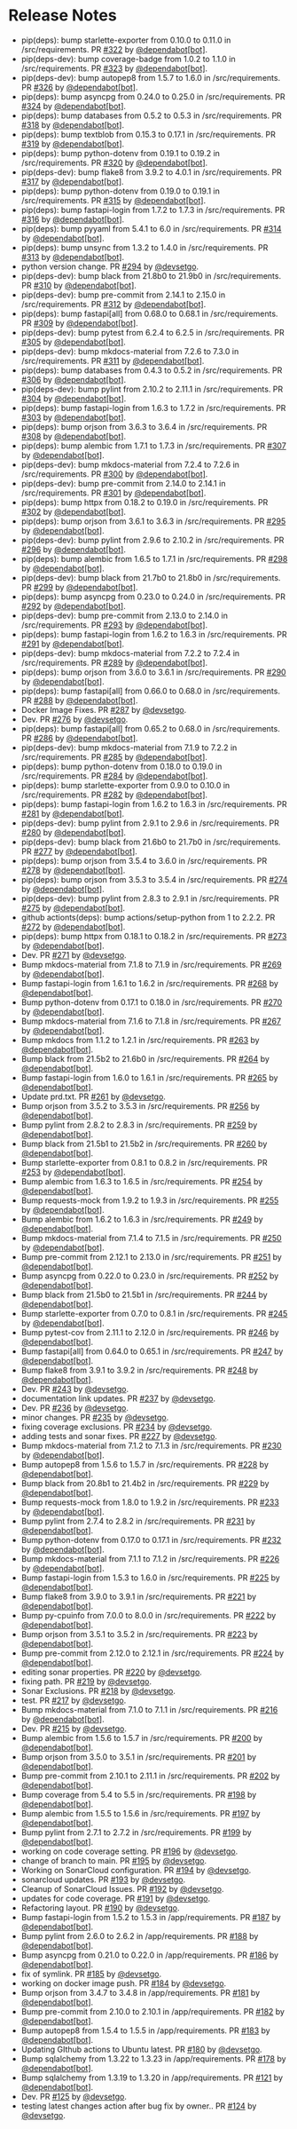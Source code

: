 # Release Notes

* pip(deps): bump starlette-exporter from 0.10.0 to 0.11.0 in /src/requirements. PR [#322](https://github.com/devsetgo/test-api/pull/322) by [@dependabot[bot]](https://github.com/apps/dependabot).
* pip(deps-dev): bump coverage-badge from 1.0.2 to 1.1.0 in /src/requirements. PR [#323](https://github.com/devsetgo/test-api/pull/323) by [@dependabot[bot]](https://github.com/apps/dependabot).
* pip(deps-dev): bump autopep8 from 1.5.7 to 1.6.0 in /src/requirements. PR [#326](https://github.com/devsetgo/test-api/pull/326) by [@dependabot[bot]](https://github.com/apps/dependabot).
* pip(deps): bump asyncpg from 0.24.0 to 0.25.0 in /src/requirements. PR [#324](https://github.com/devsetgo/test-api/pull/324) by [@dependabot[bot]](https://github.com/apps/dependabot).
* pip(deps): bump databases from 0.5.2 to 0.5.3 in /src/requirements. PR [#318](https://github.com/devsetgo/test-api/pull/318) by [@dependabot[bot]](https://github.com/apps/dependabot).
* pip(deps): bump textblob from 0.15.3 to 0.17.1 in /src/requirements. PR [#319](https://github.com/devsetgo/test-api/pull/319) by [@dependabot[bot]](https://github.com/apps/dependabot).
* pip(deps): bump python-dotenv from 0.19.1 to 0.19.2 in /src/requirements. PR [#320](https://github.com/devsetgo/test-api/pull/320) by [@dependabot[bot]](https://github.com/apps/dependabot).
* pip(deps-dev): bump flake8 from 3.9.2 to 4.0.1 in /src/requirements. PR [#317](https://github.com/devsetgo/test-api/pull/317) by [@dependabot[bot]](https://github.com/apps/dependabot).
* pip(deps): bump python-dotenv from 0.19.0 to 0.19.1 in /src/requirements. PR [#315](https://github.com/devsetgo/test-api/pull/315) by [@dependabot[bot]](https://github.com/apps/dependabot).
* pip(deps): bump fastapi-login from 1.7.2 to 1.7.3 in /src/requirements. PR [#316](https://github.com/devsetgo/test-api/pull/316) by [@dependabot[bot]](https://github.com/apps/dependabot).
* pip(deps): bump pyyaml from 5.4.1 to 6.0 in /src/requirements. PR [#314](https://github.com/devsetgo/test-api/pull/314) by [@dependabot[bot]](https://github.com/apps/dependabot).
* pip(deps): bump unsync from 1.3.2 to 1.4.0 in /src/requirements. PR [#313](https://github.com/devsetgo/test-api/pull/313) by [@dependabot[bot]](https://github.com/apps/dependabot).
* python version change. PR [#294](https://github.com/devsetgo/test-api/pull/294) by [@devsetgo](https://github.com/devsetgo).
* pip(deps-dev): bump black from 21.8b0 to 21.9b0 in /src/requirements. PR [#310](https://github.com/devsetgo/test-api/pull/310) by [@dependabot[bot]](https://github.com/apps/dependabot).
* pip(deps-dev): bump pre-commit from 2.14.1 to 2.15.0 in /src/requirements. PR [#312](https://github.com/devsetgo/test-api/pull/312) by [@dependabot[bot]](https://github.com/apps/dependabot).
* pip(deps): bump fastapi[all] from 0.68.0 to 0.68.1 in /src/requirements. PR [#309](https://github.com/devsetgo/test-api/pull/309) by [@dependabot[bot]](https://github.com/apps/dependabot).
* pip(deps-dev): bump pytest from 6.2.4 to 6.2.5 in /src/requirements. PR [#305](https://github.com/devsetgo/test-api/pull/305) by [@dependabot[bot]](https://github.com/apps/dependabot).
* pip(deps-dev): bump mkdocs-material from 7.2.6 to 7.3.0 in /src/requirements. PR [#311](https://github.com/devsetgo/test-api/pull/311) by [@dependabot[bot]](https://github.com/apps/dependabot).
* pip(deps): bump databases from 0.4.3 to 0.5.2 in /src/requirements. PR [#306](https://github.com/devsetgo/test-api/pull/306) by [@dependabot[bot]](https://github.com/apps/dependabot).
* pip(deps-dev): bump pylint from 2.10.2 to 2.11.1 in /src/requirements. PR [#304](https://github.com/devsetgo/test-api/pull/304) by [@dependabot[bot]](https://github.com/apps/dependabot).
* pip(deps): bump fastapi-login from 1.6.3 to 1.7.2 in /src/requirements. PR [#303](https://github.com/devsetgo/test-api/pull/303) by [@dependabot[bot]](https://github.com/apps/dependabot).
* pip(deps): bump orjson from 3.6.3 to 3.6.4 in /src/requirements. PR [#308](https://github.com/devsetgo/test-api/pull/308) by [@dependabot[bot]](https://github.com/apps/dependabot).
* pip(deps): bump alembic from 1.7.1 to 1.7.3 in /src/requirements. PR [#307](https://github.com/devsetgo/test-api/pull/307) by [@dependabot[bot]](https://github.com/apps/dependabot).
* pip(deps-dev): bump mkdocs-material from 7.2.4 to 7.2.6 in /src/requirements. PR [#300](https://github.com/devsetgo/test-api/pull/300) by [@dependabot[bot]](https://github.com/apps/dependabot).
* pip(deps-dev): bump pre-commit from 2.14.0 to 2.14.1 in /src/requirements. PR [#301](https://github.com/devsetgo/test-api/pull/301) by [@dependabot[bot]](https://github.com/apps/dependabot).
* pip(deps): bump httpx from 0.18.2 to 0.19.0 in /src/requirements. PR [#302](https://github.com/devsetgo/test-api/pull/302) by [@dependabot[bot]](https://github.com/apps/dependabot).
* pip(deps): bump orjson from 3.6.1 to 3.6.3 in /src/requirements. PR [#295](https://github.com/devsetgo/test-api/pull/295) by [@dependabot[bot]](https://github.com/apps/dependabot).
* pip(deps-dev): bump pylint from 2.9.6 to 2.10.2 in /src/requirements. PR [#296](https://github.com/devsetgo/test-api/pull/296) by [@dependabot[bot]](https://github.com/apps/dependabot).
* pip(deps): bump alembic from 1.6.5 to 1.7.1 in /src/requirements. PR [#298](https://github.com/devsetgo/test-api/pull/298) by [@dependabot[bot]](https://github.com/apps/dependabot).
* pip(deps-dev): bump black from 21.7b0 to 21.8b0 in /src/requirements. PR [#299](https://github.com/devsetgo/test-api/pull/299) by [@dependabot[bot]](https://github.com/apps/dependabot).
* pip(deps): bump asyncpg from 0.23.0 to 0.24.0 in /src/requirements. PR [#292](https://github.com/devsetgo/test-api/pull/292) by [@dependabot[bot]](https://github.com/apps/dependabot).
* pip(deps-dev): bump pre-commit from 2.13.0 to 2.14.0 in /src/requirements. PR [#293](https://github.com/devsetgo/test-api/pull/293) by [@dependabot[bot]](https://github.com/apps/dependabot).
* pip(deps): bump fastapi-login from 1.6.2 to 1.6.3 in /src/requirements. PR [#291](https://github.com/devsetgo/test-api/pull/291) by [@dependabot[bot]](https://github.com/apps/dependabot).
* pip(deps-dev): bump mkdocs-material from 7.2.2 to 7.2.4 in /src/requirements. PR [#289](https://github.com/devsetgo/test-api/pull/289) by [@dependabot[bot]](https://github.com/apps/dependabot).
* pip(deps): bump orjson from 3.6.0 to 3.6.1 in /src/requirements. PR [#290](https://github.com/devsetgo/test-api/pull/290) by [@dependabot[bot]](https://github.com/apps/dependabot).
* pip(deps): bump fastapi[all] from 0.66.0 to 0.68.0 in /src/requirements. PR [#288](https://github.com/devsetgo/test-api/pull/288) by [@dependabot[bot]](https://github.com/apps/dependabot).
* Docker Image Fixes. PR [#287](https://github.com/devsetgo/test-api/pull/287) by [@devsetgo](https://github.com/devsetgo).
* Dev. PR [#276](https://github.com/devsetgo/test-api/pull/276) by [@devsetgo](https://github.com/devsetgo).
* pip(deps): bump fastapi[all] from 0.65.2 to 0.68.0 in /src/requirements. PR [#286](https://github.com/devsetgo/test-api/pull/286) by [@dependabot[bot]](https://github.com/apps/dependabot).
* pip(deps-dev): bump mkdocs-material from 7.1.9 to 7.2.2 in /src/requirements. PR [#285](https://github.com/devsetgo/test-api/pull/285) by [@dependabot[bot]](https://github.com/apps/dependabot).
* pip(deps): bump python-dotenv from 0.18.0 to 0.19.0 in /src/requirements. PR [#284](https://github.com/devsetgo/test-api/pull/284) by [@dependabot[bot]](https://github.com/apps/dependabot).
* pip(deps): bump starlette-exporter from 0.9.0 to 0.10.0 in /src/requirements. PR [#282](https://github.com/devsetgo/test-api/pull/282) by [@dependabot[bot]](https://github.com/apps/dependabot).
* pip(deps): bump fastapi-login from 1.6.2 to 1.6.3 in /src/requirements. PR [#281](https://github.com/devsetgo/test-api/pull/281) by [@dependabot[bot]](https://github.com/apps/dependabot).
* pip(deps-dev): bump pylint from 2.9.1 to 2.9.6 in /src/requirements. PR [#280](https://github.com/devsetgo/test-api/pull/280) by [@dependabot[bot]](https://github.com/apps/dependabot).
* pip(deps-dev): bump black from 21.6b0 to 21.7b0 in /src/requirements. PR [#277](https://github.com/devsetgo/test-api/pull/277) by [@dependabot[bot]](https://github.com/apps/dependabot).
* pip(deps): bump orjson from 3.5.4 to 3.6.0 in /src/requirements. PR [#278](https://github.com/devsetgo/test-api/pull/278) by [@dependabot[bot]](https://github.com/apps/dependabot).
* pip(deps): bump orjson from 3.5.3 to 3.5.4 in /src/requirements. PR [#274](https://github.com/devsetgo/test-api/pull/274) by [@dependabot[bot]](https://github.com/apps/dependabot).
* pip(deps-dev): bump pylint from 2.8.3 to 2.9.1 in /src/requirements. PR [#275](https://github.com/devsetgo/test-api/pull/275) by [@dependabot[bot]](https://github.com/apps/dependabot).
* github actionts(deps): bump actions/setup-python from 1 to 2.2.2. PR [#272](https://github.com/devsetgo/test-api/pull/272) by [@dependabot[bot]](https://github.com/apps/dependabot).
* pip(deps): bump httpx from 0.18.1 to 0.18.2 in /src/requirements. PR [#273](https://github.com/devsetgo/test-api/pull/273) by [@dependabot[bot]](https://github.com/apps/dependabot).
* Dev. PR [#271](https://github.com/devsetgo/test-api/pull/271) by [@devsetgo](https://github.com/devsetgo).
* Bump mkdocs-material from 7.1.8 to 7.1.9 in /src/requirements. PR [#269](https://github.com/devsetgo/test-api/pull/269) by [@dependabot[bot]](https://github.com/apps/dependabot).
* Bump fastapi-login from 1.6.1 to 1.6.2 in /src/requirements. PR [#268](https://github.com/devsetgo/test-api/pull/268) by [@dependabot[bot]](https://github.com/apps/dependabot).
* Bump python-dotenv from 0.17.1 to 0.18.0 in /src/requirements. PR [#270](https://github.com/devsetgo/test-api/pull/270) by [@dependabot[bot]](https://github.com/apps/dependabot).
* Bump mkdocs-material from 7.1.6 to 7.1.8 in /src/requirements. PR [#267](https://github.com/devsetgo/test-api/pull/267) by [@dependabot[bot]](https://github.com/apps/dependabot).
* Bump mkdocs from 1.1.2 to 1.2.1 in /src/requirements. PR [#263](https://github.com/devsetgo/test-api/pull/263) by [@dependabot[bot]](https://github.com/apps/dependabot).
* Bump black from 21.5b2 to 21.6b0 in /src/requirements. PR [#264](https://github.com/devsetgo/test-api/pull/264) by [@dependabot[bot]](https://github.com/apps/dependabot).
* Bump fastapi-login from 1.6.0 to 1.6.1 in /src/requirements. PR [#265](https://github.com/devsetgo/test-api/pull/265) by [@dependabot[bot]](https://github.com/apps/dependabot).
* Update prd.txt. PR [#261](https://github.com/devsetgo/test-api/pull/261) by [@devsetgo](https://github.com/devsetgo).
* Bump orjson from 3.5.2 to 3.5.3 in /src/requirements. PR [#256](https://github.com/devsetgo/test-api/pull/256) by [@dependabot[bot]](https://github.com/apps/dependabot).
* Bump pylint from 2.8.2 to 2.8.3 in /src/requirements. PR [#259](https://github.com/devsetgo/test-api/pull/259) by [@dependabot[bot]](https://github.com/apps/dependabot).
* Bump black from 21.5b1 to 21.5b2 in /src/requirements. PR [#260](https://github.com/devsetgo/test-api/pull/260) by [@dependabot[bot]](https://github.com/apps/dependabot).
* Bump starlette-exporter from 0.8.1 to 0.8.2 in /src/requirements. PR [#253](https://github.com/devsetgo/test-api/pull/253) by [@dependabot[bot]](https://github.com/apps/dependabot).
* Bump alembic from 1.6.3 to 1.6.5 in /src/requirements. PR [#254](https://github.com/devsetgo/test-api/pull/254) by [@dependabot[bot]](https://github.com/apps/dependabot).
* Bump requests-mock from 1.9.2 to 1.9.3 in /src/requirements. PR [#255](https://github.com/devsetgo/test-api/pull/255) by [@dependabot[bot]](https://github.com/apps/dependabot).
* Bump alembic from 1.6.2 to 1.6.3 in /src/requirements. PR [#249](https://github.com/devsetgo/test-api/pull/249) by [@dependabot[bot]](https://github.com/apps/dependabot).
* Bump mkdocs-material from 7.1.4 to 7.1.5 in /src/requirements. PR [#250](https://github.com/devsetgo/test-api/pull/250) by [@dependabot[bot]](https://github.com/apps/dependabot).
* Bump pre-commit from 2.12.1 to 2.13.0 in /src/requirements. PR [#251](https://github.com/devsetgo/test-api/pull/251) by [@dependabot[bot]](https://github.com/apps/dependabot).
* Bump asyncpg from 0.22.0 to 0.23.0 in /src/requirements. PR [#252](https://github.com/devsetgo/test-api/pull/252) by [@dependabot[bot]](https://github.com/apps/dependabot).
* Bump black from 21.5b0 to 21.5b1 in /src/requirements. PR [#244](https://github.com/devsetgo/test-api/pull/244) by [@dependabot[bot]](https://github.com/apps/dependabot).
* Bump starlette-exporter from 0.7.0 to 0.8.1 in /src/requirements. PR [#245](https://github.com/devsetgo/test-api/pull/245) by [@dependabot[bot]](https://github.com/apps/dependabot).
* Bump pytest-cov from 2.11.1 to 2.12.0 in /src/requirements. PR [#246](https://github.com/devsetgo/test-api/pull/246) by [@dependabot[bot]](https://github.com/apps/dependabot).
* Bump fastapi[all] from 0.64.0 to 0.65.1 in /src/requirements. PR [#247](https://github.com/devsetgo/test-api/pull/247) by [@dependabot[bot]](https://github.com/apps/dependabot).
* Bump flake8 from 3.9.1 to 3.9.2 in /src/requirements. PR [#248](https://github.com/devsetgo/test-api/pull/248) by [@dependabot[bot]](https://github.com/apps/dependabot).
* Dev. PR [#243](https://github.com/devsetgo/test-api/pull/243) by [@devsetgo](https://github.com/devsetgo).
* documentation link updates. PR [#237](https://github.com/devsetgo/test-api/pull/237) by [@devsetgo](https://github.com/devsetgo).
* Dev. PR [#236](https://github.com/devsetgo/test-api/pull/236) by [@devsetgo](https://github.com/devsetgo).
* minor changes. PR [#235](https://github.com/devsetgo/test-api/pull/235) by [@devsetgo](https://github.com/devsetgo).
* fixing coverage exclusions. PR [#234](https://github.com/devsetgo/test-api/pull/234) by [@devsetgo](https://github.com/devsetgo).
* adding tests and sonar fixes. PR [#227](https://github.com/devsetgo/test-api/pull/227) by [@devsetgo](https://github.com/devsetgo).
* Bump mkdocs-material from 7.1.2 to 7.1.3 in /src/requirements. PR [#230](https://github.com/devsetgo/test-api/pull/230) by [@dependabot[bot]](https://github.com/apps/dependabot).
* Bump autopep8 from 1.5.6 to 1.5.7 in /src/requirements. PR [#228](https://github.com/devsetgo/test-api/pull/228) by [@dependabot[bot]](https://github.com/apps/dependabot).
* Bump black from 20.8b1 to 21.4b2 in /src/requirements. PR [#229](https://github.com/devsetgo/test-api/pull/229) by [@dependabot[bot]](https://github.com/apps/dependabot).
* Bump requests-mock from 1.8.0 to 1.9.2 in /src/requirements. PR [#233](https://github.com/devsetgo/test-api/pull/233) by [@dependabot[bot]](https://github.com/apps/dependabot).
* Bump pylint from 2.7.4 to 2.8.2 in /src/requirements. PR [#231](https://github.com/devsetgo/test-api/pull/231) by [@dependabot[bot]](https://github.com/apps/dependabot).
* Bump python-dotenv from 0.17.0 to 0.17.1 in /src/requirements. PR [#232](https://github.com/devsetgo/test-api/pull/232) by [@dependabot[bot]](https://github.com/apps/dependabot).
* Bump mkdocs-material from 7.1.1 to 7.1.2 in /src/requirements. PR [#226](https://github.com/devsetgo/test-api/pull/226) by [@dependabot[bot]](https://github.com/apps/dependabot).
* Bump fastapi-login from 1.5.3 to 1.6.0 in /src/requirements. PR [#225](https://github.com/devsetgo/test-api/pull/225) by [@dependabot[bot]](https://github.com/apps/dependabot).
* Bump flake8 from 3.9.0 to 3.9.1 in /src/requirements. PR [#221](https://github.com/devsetgo/test-api/pull/221) by [@dependabot[bot]](https://github.com/apps/dependabot).
* Bump py-cpuinfo from 7.0.0 to 8.0.0 in /src/requirements. PR [#222](https://github.com/devsetgo/test-api/pull/222) by [@dependabot[bot]](https://github.com/apps/dependabot).
* Bump orjson from 3.5.1 to 3.5.2 in /src/requirements. PR [#223](https://github.com/devsetgo/test-api/pull/223) by [@dependabot[bot]](https://github.com/apps/dependabot).
* Bump pre-commit from 2.12.0 to 2.12.1 in /src/requirements. PR [#224](https://github.com/devsetgo/test-api/pull/224) by [@dependabot[bot]](https://github.com/apps/dependabot).
* editing sonar properties. PR [#220](https://github.com/devsetgo/test-api/pull/220) by [@devsetgo](https://github.com/devsetgo).
* fixing path. PR [#219](https://github.com/devsetgo/test-api/pull/219) by [@devsetgo](https://github.com/devsetgo).
* Sonar Exclusions. PR [#218](https://github.com/devsetgo/test-api/pull/218) by [@devsetgo](https://github.com/devsetgo).
* test. PR [#217](https://github.com/devsetgo/test-api/pull/217) by [@devsetgo](https://github.com/devsetgo).
* Bump mkdocs-material from 7.1.0 to 7.1.1 in /src/requirements. PR [#216](https://github.com/devsetgo/test-api/pull/216) by [@dependabot[bot]](https://github.com/apps/dependabot).
* Dev. PR [#215](https://github.com/devsetgo/test-api/pull/215) by [@devsetgo](https://github.com/devsetgo).
* Bump alembic from 1.5.6 to 1.5.7 in /src/requirements. PR [#200](https://github.com/devsetgo/test-api/pull/200) by [@dependabot[bot]](https://github.com/apps/dependabot).
* Bump orjson from 3.5.0 to 3.5.1 in /src/requirements. PR [#201](https://github.com/devsetgo/test-api/pull/201) by [@dependabot[bot]](https://github.com/apps/dependabot).
* Bump pre-commit from 2.10.1 to 2.11.1 in /src/requirements. PR [#202](https://github.com/devsetgo/test-api/pull/202) by [@dependabot[bot]](https://github.com/apps/dependabot).
* Bump coverage from 5.4 to 5.5 in /src/requirements. PR [#198](https://github.com/devsetgo/test-api/pull/198) by [@dependabot[bot]](https://github.com/apps/dependabot).
* Bump alembic from 1.5.5 to 1.5.6 in /src/requirements. PR [#197](https://github.com/devsetgo/test-api/pull/197) by [@dependabot[bot]](https://github.com/apps/dependabot).
* Bump pylint from 2.7.1 to 2.7.2 in /src/requirements. PR [#199](https://github.com/devsetgo/test-api/pull/199) by [@dependabot[bot]](https://github.com/apps/dependabot).
* working on code coverage setting. PR [#196](https://github.com/devsetgo/test-api/pull/196) by [@devsetgo](https://github.com/devsetgo).
* change of branch to main. PR [#195](https://github.com/devsetgo/test-api/pull/195) by [@devsetgo](https://github.com/devsetgo).
* Working on SonarCloud configuration. PR [#194](https://github.com/devsetgo/test-api/pull/194) by [@devsetgo](https://github.com/devsetgo).
* sonarcloud updates. PR [#193](https://github.com/devsetgo/test-api/pull/193) by [@devsetgo](https://github.com/devsetgo).
* Cleanup of SonarCloud Issues. PR [#192](https://github.com/devsetgo/test-api/pull/192) by [@devsetgo](https://github.com/devsetgo).
* updates for code coverage. PR [#191](https://github.com/devsetgo/test-api/pull/191) by [@devsetgo](https://github.com/devsetgo).
* Refactoring layout. PR [#190](https://github.com/devsetgo/test-api/pull/190) by [@devsetgo](https://github.com/devsetgo).
* Bump fastapi-login from 1.5.2 to 1.5.3 in /app/requirements. PR [#187](https://github.com/devsetgo/test-api/pull/187) by [@dependabot[bot]](https://github.com/apps/dependabot).
* Bump pylint from 2.6.0 to 2.6.2 in /app/requirements. PR [#188](https://github.com/devsetgo/test-api/pull/188) by [@dependabot[bot]](https://github.com/apps/dependabot).
* Bump asyncpg from 0.21.0 to 0.22.0 in /app/requirements. PR [#186](https://github.com/devsetgo/test-api/pull/186) by [@dependabot[bot]](https://github.com/apps/dependabot).
* fix of symlink. PR [#185](https://github.com/devsetgo/test-api/pull/185) by [@devsetgo](https://github.com/devsetgo).
* working on docker image push. PR [#184](https://github.com/devsetgo/test-api/pull/184) by [@devsetgo](https://github.com/devsetgo).
* Bump orjson from 3.4.7 to 3.4.8 in /app/requirements. PR [#181](https://github.com/devsetgo/test-api/pull/181) by [@dependabot[bot]](https://github.com/apps/dependabot).
* Bump pre-commit from 2.10.0 to 2.10.1 in /app/requirements. PR [#182](https://github.com/devsetgo/test-api/pull/182) by [@dependabot[bot]](https://github.com/apps/dependabot).
* Bump autopep8 from 1.5.4 to 1.5.5 in /app/requirements. PR [#183](https://github.com/devsetgo/test-api/pull/183) by [@dependabot[bot]](https://github.com/apps/dependabot).
* Updating GIthub actions to Ubuntu latest. PR [#180](https://github.com/devsetgo/test-api/pull/180) by [@devsetgo](https://github.com/devsetgo).
* Bump sqlalchemy from 1.3.22 to 1.3.23 in /app/requirements. PR [#178](https://github.com/devsetgo/test-api/pull/178) by [@dependabot[bot]](https://github.com/apps/dependabot).
* Bump sqlalchemy from 1.3.19 to 1.3.20 in /app/requirements. PR [#121](https://github.com/devsetgo/test-api/pull/121) by [@dependabot[bot]](https://github.com/apps/dependabot).
* Dev. PR [#125](https://github.com/devsetgo/test-api/pull/125) by [@devsetgo](https://github.com/devsetgo).
* testing latest changes action after bug fix by owner.. PR [#124](https://github.com/devsetgo/test-api/pull/124) by [@devsetgo](https://github.com/devsetgo).
